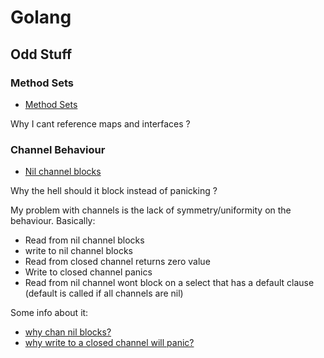# Golang

## Odd Stuff

### Method Sets

* [Method Sets](https://github.com/golang/go/wiki/MethodSets)

Why I cant reference maps and interfaces ?


### Channel Behaviour

* [Nil channel blocks](http://dave.cheney.net/2014/03/19/channel-axioms)

Why the hell should it block instead of panicking ?

My problem with channels is the lack of symmetry/uniformity on the behaviour. Basically:

* Read from nil channel blocks
* write to nil channel blocks
* Read from closed channel returns zero value
* Write to closed channel panics
* Read from nil channel wont block on a select that has a default clause (default is called if all channels are nil)

Some info about it:

* [why chan nil blocks?](https://groups.google.com/forum/#!topic/golang-nuts/QltQ0nd9HvE)
* [why write to a closed channel will panic?](https://groups.google.com/forum/#!topic/golang-nuts/1wgT_90Q1dk)
